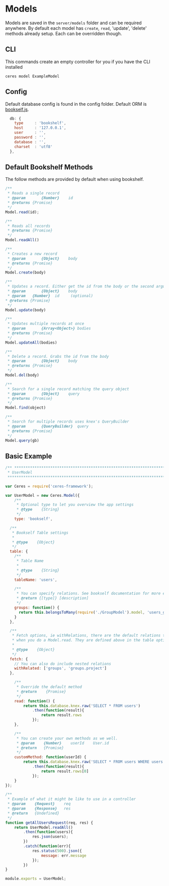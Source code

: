 # Models
Models are saved in the `server/models` folder and can be required anywhere. By
default each model has `create`, `read`, 'update', 'delete' methods already
setup. Each can be overridden though.

## CLI
This commands create an empty controller for you if you have the CLI installed

```shell
ceres model ExampleModel
```

## Config
Default database config is found in the config folder. Default ORM is [bookself.js](bookshelfjs.org).

```js
  db: {
    type     : 'bookshelf',
    host     : '127.0.0.1',
    user     : '',
    password : '',
    database : '',
    charset  : 'utf8'
  },
```

## Default Bookshelf Methods
The follow methods are provided by default when using bookshelf.
```js
/**
 * Reads a single record
 * @param		{Number}	id
 * @returns {Promise}
 */
Model.read(id);

/**
 * Reads all records
 * @returns {Promise}
 */
Model.readAll()

/**
 * Creates a new record
 * @param		{Object}	body
 * @returns {Promise}
 */
Model.create(body)

/**
 * Updates a record. Either get the id from the body or the second argument
 * @param		{Object}	body
 * @param   {Number}  id     (optional)
* @returns {Promise}
 */
Model.update(body)

/**
 * Updates multiple records at once
 * @param		{Array<Object>}	bodies
 * @returns {Promise}
 */
Model.updateAll(bodies)

/**
 * Delete a record. Grabs the id from the body
 * @param		{Object}	body
 * @returns {Promise}
 */
Model.del(body)

/**
 * Search for a single record matching the query object
 * @param		{Object}	query
 * @returns {Promise}
 */
Model.find(object)

/**
 * Search for multiple records uses knex's QueryBuilder
 * @param		{QueryBuilder}	query
 * @returns {Promise}
 */
Model.query(gb)
```

## Basic Example

```js
/** ****************************************************************************
 * UserModel
 ******************************************************************************/

var Ceres = require('ceres-framework');

var UserModel = new Ceres.Model({
	/**
	 * Optional type to let you overview the app settings
	 * @type    {String}
	 */
	type: 'bookself',

  /**
   * Bookself Table settings
   *
   * @type    {Object}
   */
  table: {
    /**
     * Table Name
     *
     * @type    {String}
     */
    tableName: 'users',

    /**
     * You can specify relations. See bookself documentation for more examples
     * @return {[type]} [description]
     */
    groups: function() {
      return this.belongsToMany(require('./GroupModel').model, 'users_groups');
    }
  },

  /**
   * Fetch options, ie withRelations, there are the default relations to Load
   * when you do a Model.read. They are defined above in the table options
   *
   * @type    {Object}
   */
  fetch: {
    // You can also do include nested relations
    withRelated: ['groups', 'groups.project']
  },

	/**
	 * Override the default method
	 * @return    {Promise}
	 */
	read: function() {
		return this.database.knex.raw('SELECT * FROM users')
			.then(function(result){
				return result.rows
			});
	},

	/**
	 * You can create your own methods as we well.
	 * @param    {Number}    userId    User.id
	 * @return   {Promise}
	 */
	customMethod: function(userId) {
		return this.database.knex.raw('SELECT * FROM users WHERE users.id = ?', [userId])
			.then(function(result){
				return result.rows[0]
			});
	}
});

/**
 * Example of what it might be like to use in a controller
 * @param    {Request}    req
 * @param    {Response}   res
 * @return   {Undefined}
 */
function getAllUsersRequest(req, res) {
	return UserModel.readAll()
		.then(function(users){
			res.json(users);
		})
		.catch(function(err){
			res.status(500).json({
				message: err.message
			});
		})
}

module.exports = UserModel;
```
